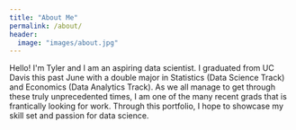 ```yaml
---
title: "About Me"
permalink: /about/
header:
  image: "images/about.jpg"
---
```


Hello! I'm Tyler and I am an aspiring data scientist. I graduated from UC Davis
this past June with a double major in Statistics (Data Science Track)
and Economics (Data Analytics Track). As we all manage to get through these
truly unprecedented times, I am one of the many recent grads that is frantically
looking for work. Through this portfolio, I hope to showcase my skill set and
passion for data science.
